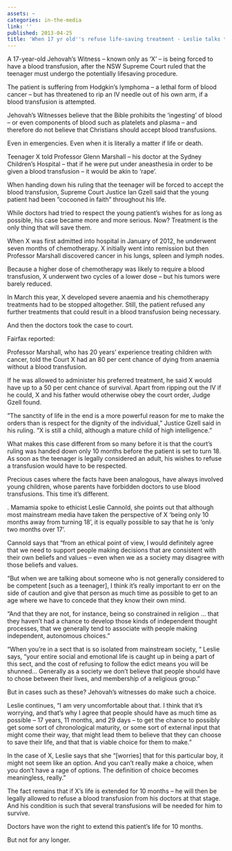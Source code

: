 ```yaml
---
assets: ~
categories: in-the-media
link: ''
published: 2013-04-25
title: 'When 17 yr old''s refuse life-saving treatment - Leslie talks to Mamamia '
---
```

A 17-year-old Jehovah’s Witness – known only as ‘X’ – is being forced to have a blood transfusion, after the NSW Supreme Court ruled that the teenager must undergo the potentially lifesaving procedure.

The patient is suffering from Hodgkin’s lymphoma – a lethal form of blood cancer – but has threatened to rip an IV needle out of his own arm, if a blood transfusion is attempted.

Jehovah’s Witnesses believe that the Bible prohibits the ‘ingesting’ of blood – or even components of blood such as platelets and plasma – and therefore do not believe that Christians should accept blood transfusions.

Even in emergencies. Even when it is literally a matter if life or death.

Teenager X told Professor Glenn Marshall – his doctor at the Sydney Children’s Hospital – that if he were put under aneasthesia in order to be given a blood transfusion – it would be akin to ‘rape’.

When handing down his ruling that the teenager will be forced to accept the blood transfusion, Supreme Court Justice Ian Gzell said that the young patient had been ”cocooned in faith” throughout his life.

While doctors had tried to respect the young patient’s wishes for as long as possible, his case became more and more serious. Now? Treatment is the only thing that will save them.

When X was first admitted into hospital in January of 2012, he underwent seven months of chemotherapy. X initially went into remission but then Professor Marshall discovered cancer in his lungs, spleen and lymph nodes.

Because a higher dose of chemotherapy was likely to require a blood transfusion, X underwent two cycles of a lower dose – but his tumors were barely reduced.

In March this year, X developed severe anaemia and his chemotherapy treatments had to be stopped altogether. Still, the patient refused any further treatments that could result in a blood transfusion being necessary.

And then the doctors took the case to court.

Fairfax reported:

Professor Marshall, who has 20 years’ experience treating children with cancer, told the Court X had an 80 per cent chance of dying from anaemia without a blood transfusion.

If he was allowed to administer his preferred treatment, he said X would have up to a 50 per cent chance of survival. Apart from ripping out the IV if he could, X and his father would otherwise obey the court order, Judge Gzell found.

”The sanctity of life in the end is a more powerful reason for me to make the orders than is respect for the dignity of the individual,” Justice Gzell said in his ruling. ”X is still a child, although a mature child of high intelligence.”

What makes this case different from so many before it is that the court’s ruling was handed down only 10 months before the patient is set to turn 18. As soon as the teenager is legally considered an adult, his wishes to refuse a transfusion would have to be respected.

Precious cases where the facts have been analogous, have always involved young children, whose parents have forbidden doctors to use blood transfusions. This time it’s different.


.
Mamamia spoke to ethicist Leslie Cannold, she points out that although most mainstream media have taken the perspective of X ‘being only 10 months away from turning 18’, it is equally possible to say that he is ‘only two months over 17’.

Cannold says that “from an ethical point of view, I would definitely agree that we need to support people making decisions that are consistent with their own beliefs and values – even when we as a society may disagree with those beliefs and values.

“But when we are talking about someone who is not generally considered to be competent [such as a teenager], I think it’s really important to err on the side of caution and give that person as much time as possible to get to an age where we have to concede that they know their own mind.

“And that they are not, for instance, being so constrained in religion … that they haven’t had a chance to develop those kinds of independent thought processes, that we generally tend to associate with people making independent, autonomous choices.”

“When you’re in a sect that is so isolated from mainstream society, “ Leslie says, “your entire social and emotional life is caught up in being a part of this sect, and the cost of refusing to follow the edict means you will be shunned… Generally as a society we don’t believe that people should have to chose between their lives, and membership of a religious group.”

But in cases such as these? Jehovah’s witnesses do make such a choice.

Leslie continues, “I am very uncomfortable about that. I think that it’s worrying, and that’s why I agree that people should have as much time as possible – 17 years, 11 months, and 29 days – to get the chance to possibly get some sort of chronological maturity, or some sort of external input that might come their way, that might lead them to believe that they can choose to save their life, and that that is viable choice for them to make.”

In the case of X, Leslie says that she “[worries] that for this particular boy, it might not seem like an option. And you can’t really make a choice, when you don’t have a rage of options. The definition of choice becomes meaningless, really.”

The fact remains that if X’s life is extended for 10 months – he will then be legally allowed to refuse a blood transfusion from his doctors at that stage. And his condition is such that several transfusions will be needed for him to survive.

Doctors have won the right to extend this patient’s life for 10 months.

But not for any longer.